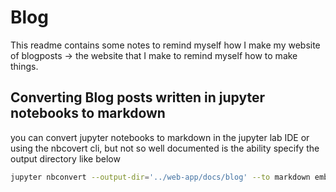# Blog

This readme contains some notes to remind myself how I make my website of blogposts -> the website that I make to remind myself how to make things.

## Converting Blog posts written in jupyter notebooks to markdown

you can convert jupyter notebooks to markdown in the jupyter lab IDE or using the nbcovert cli, but not so well documented is the ability specify the output directory like below

```bash
jupyter nbconvert --output-dir='../web-app/docs/blog' --to markdown embedding-bokeh-plots.ipynb
```